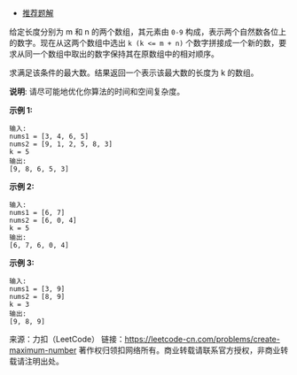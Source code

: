 * [推荐题解](https://leetcode-cn.com/problems/create-maximum-number/solution/cshou-xian-qiu-jie-zi-wen-ti-zai-he-bing-zi-wen-ti/)

给定长度分别为 m 和 n 的两个数组，其元素由 ```0-9``` 构成，表示两个自然数各位上的数字。现在从这两个数组中选出 ```k (k <= m + n)``` 个数字拼接成一个新的数，要求从同一个数组中取出的数字保持其在原数组中的相对顺序。

求满足该条件的最大数。结果返回一个表示该最大数的长度为 k 的数组。

**说明**: 请尽可能地优化你算法的时间和空间复杂度。

**示例 1:**
```
输入:
nums1 = [3, 4, 6, 5]
nums2 = [9, 1, 2, 5, 8, 3]
k = 5
输出:
[9, 8, 6, 5, 3]
```
**示例 2:**
```
输入:
nums1 = [6, 7]
nums2 = [6, 0, 4]
k = 5
输出:
[6, 7, 6, 0, 4]
```
**示例 3:**
```
输入:
nums1 = [3, 9]
nums2 = [8, 9]
k = 3
输出:
[9, 8, 9]
```
来源：力扣（LeetCode）
链接：https://leetcode-cn.com/problems/create-maximum-number
著作权归领扣网络所有。商业转载请联系官方授权，非商业转载请注明出处。
